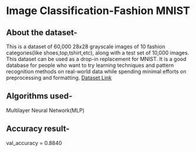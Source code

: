 # Image Classification-Fashion MNIST
## About the dataset-
This is a dataset of 60,000 28x28 grayscale images of 10 fashion categories(like shoes,top,tshirt,etc), along with a test set of 10,000 images. This dataset can be used as a drop-in replacement for MNIST.
It is a good database for people who want to try learning techniques and pattern recognition methods on real-world data while spending minimal efforts on preprocessing and formatting.
[Dataset Link](https://keras.io/api/datasets/fashion_mnist/)

## Algorithms used-
Multilayer Neural Network(MLP)

## Accuracy result-
val_accuracy = 0.8840